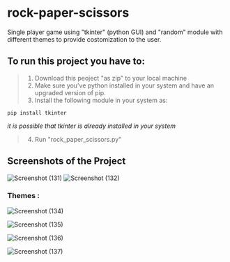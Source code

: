 # rock-paper-scissors
Single player game using "tkinter" (python GUI) and "random" module with different themes to provide costomization to the user.

## To run this project you have to:
> 1. Download this peoject "as zip" to your local machine
> 2. Make sure you've python installed in your system and have an upgraded version of pip.
> 3. Install the following module in your system as:
```
pip install tkinter
```
*it is possible that tkinter is already installed in your system*
> 4. Run "rock_paper_scissors.py"

## Screenshots of the Project

![Screenshot (131)](https://user-images.githubusercontent.com/61161878/84369884-27208000-abf5-11ea-873d-a5a989919059.png)
![Screenshot (132)](https://user-images.githubusercontent.com/61161878/84369915-2f78bb00-abf5-11ea-9dd3-aeb7fed38dd8.png)

### Themes :

![Screenshot (134)](https://user-images.githubusercontent.com/61161878/84370088-664ed100-abf5-11ea-86c2-023f2b3cc992.png)

![Screenshot (135)](https://user-images.githubusercontent.com/61161878/84370099-69e25800-abf5-11ea-8c96-9de58e6aacfe.png)

![Screenshot (136)](https://user-images.githubusercontent.com/61161878/84370109-6cdd4880-abf5-11ea-9529-e764f020ffcd.png)

![Screenshot (137)](https://user-images.githubusercontent.com/61161878/84370114-6ea70c00-abf5-11ea-9d8f-805f30e60502.png)
